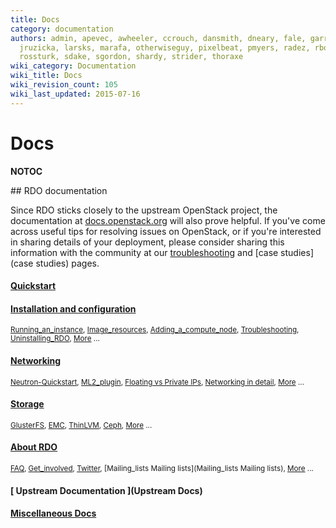 ```yaml
---
title: Docs
category: documentation
authors: admin, apevec, awheeler, ccrouch, dansmith, dneary, fale, garrett, jlibosva,
  jruzicka, larsks, marafa, otherwiseguy, pixelbeat, pmyers, radez, rbowen, rkukura,
  rossturk, sdake, sgordon, shardy, strider, thoraxe
wiki_category: Documentation
wiki_title: Docs
wiki_revision_count: 105
wiki_last_updated: 2015-07-16
---
```


# Docs

__NOTOC__

<div class="row">
<div class="offset1 span10">
## RDO documentation

Since RDO sticks closely to the upstream OpenStack project, the documentation at [docs.openstack.org](http://docs.openstack.org) will also prove helpful. If you've come across useful tips for resolving issues on OpenStack, or if you're interested in sharing details of your deployment, please consider sharing this information with the community at our [troubleshooting](troubleshooting) and [case studies](case studies) pages.

#### [Quickstart](Quickstart)

#### [ Installation and configuration](Install)

<small>[Running_an_instance](Running_an_instance), [Image_resources](Image_resources), [Adding_a_compute_node](Adding_a_compute_node), [Troubleshooting](Troubleshooting), [Uninstalling_RDO](Uninstalling_RDO), [More](Install) ...</small>

#### [ Networking ](Docs/Networking)

<small>[Neutron-Quickstart](Neutron-Quickstart), [ML2_plugin](ML2_plugin), [Floating vs Private IPs](Difference_between_Floating_IP_and_private_IP), [Networking in detail](Networking_in_too_much_detail), [More](Docs/Networking) ... </small>

#### [ Storage ](Docs/Storage)

<small>[GlusterFS](Using_GlusterFS_for_Cinder_with_RDO_Havana), [EMC](https://wiki.openstack.org/wiki/How_to_deploy_cinder_with_EMC_plug-in), [ThinLVM](Using_ThinLVM_for_Cinder_with_RDO_Havana), [Ceph](http://openstack.redhat.com/Using_Ceph_for_Cinder_with_RDO_Havana), [More](Docs/Storage) ...</small>

#### [ About RDO ](Docs/About)

<small>[FAQ](Frequently_Asked_Questions), [Get_involved](Get_involved), [Twitter](http://twitter.com/rdocommunity), [Mailing_lists Mailing lists](Mailing_lists Mailing lists), [More](Docs/About) ...</small>

#### [ Upstream Documentation ](Upstream Docs)

#### [ Miscellaneous Docs ](Docs/Misc)

</div>
</div>
<Category:Documentation>
